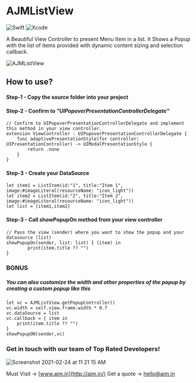 # AJMListView


![Swift](https://img.shields.io/badge/Swift-v5.0-orange.svg) ![Xcode](https://img.shields.io/badge/XCode-10.2-blue.svg)

A Beautiful View Controller to present Menu Item in a list. It Shows a Popup with the list of items provided with dynamic content sizing and selection callback.

![AJMListView](https://user-images.githubusercontent.com/20557360/61028815-3d1b3480-a3d7-11e9-8293-ee6e6c18b97a.gif)

## How to use?
#### Step-1 - Copy the source folder into your project
#### Step-2 - Confirm to *"UIPopoverPresentationControllerDelegate"*
    // Confirm to UIPopoverPresentationControllerDelegate and implement this method in your view controller.
    extension ViewController : UIPopoverPresentationControllerDelegate {
        func adaptivePresentationStyle(for controller: UIPresentationController) -> UIModalPresentationStyle {
            return .none
        }
    }
#### Step-3 - Create your DataSource
    let item1 = ListItem(id:"1", title:"Item 1", image:#imageLiteral(resourceName: "icon_light"))
    let item2 = ListItem(id:"2", title:"Item 2", image:#imageLiteral(resourceName: "icon_light"))
    let list = [item1,item2]
#### Step-3 - Call showPopupOn method from your view controller
    // Pass the view (sender) where you want to show the popup and your datasource (list)
    showPopupOn(sender, list: list) { (item) in
            print(item.title ?? "")
    }
### BONUS
##### You can also customize the width and other properties of the popup by creating a custom popup like this 

    let vc = AJMListView.getPopupController()
    vc.width = self.view.frame.width * 0.7
    vc.dataSource = list
    vc.callback = { item in
        print(item.title ?? "")
    }
    showPopupON(sender,vc)

### Get in touch with our team of Top Rated Developers! 

![Screenshot 2021-02-24 at 11 21 15 AM](https://user-images.githubusercontent.com/79437479/111860578-84104a00-896e-11eb-82ee-587340a78d2f.png)


Must Visit -> [www.ajm.in](http://ajm.in/) 
Get a quote -> [hello@ajm.in](mailto:hello@ajm.in)

